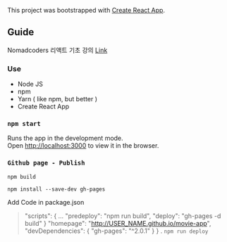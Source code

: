 This project was bootstrapped with [Create React App](https://github.com/facebook/create-react-app).

## Guide

Nomadcoders 리액트 기초 강의 [Link](https://academy.nomadcoders.co/)

### Use
- Node JS
- npm
- Yarn ( like npm, but better )
- Create React App

### `npm start`

Runs the app in the development mode.<br>
Open [http://localhost:3000](http://localhost:3000) to view it in the browser.

### `Github page - Publish`

`npm build`

`npm install --save-dev gh-pages`

Add Code in package.json

>"scripts": {
>   ...
>   "predeploy": "npm run build",
>   "deploy": "gh-pages -d build"
> }
> "homepage": "http://USER_NAME.github.io/movie-app",
> "devDependencies": {
>   "gh-pages": "^2.0.1"
> }
>}
.
`npm run deploy`
